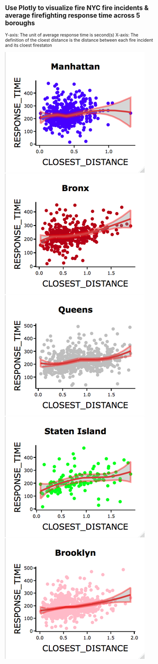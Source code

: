 ## Use Plotly to visualize fire NYC fire incidents & average firefighting response time across 5 boroughs

Y-axis: The unit of average response time is second(s)
X-axis: The definition of the cloest distance is the distance between each fire incident and its cloest firestaton

![MH](https://github.com/eddiecylin/data-visualization/blob/master/fire-incidents-new-york/Manhattan.png)
![BX](https://github.com/eddiecylin/data-visualization/blob/master/fire-incidents-new-york/Bronx.png)
![QU](https://github.com/eddiecylin/data-visualization/blob/master/fire-incidents-new-york/Queens.png)
![SI](https://github.com/eddiecylin/data-visualization/blob/master/fire-incidents-new-york/Staten%20Island.png)
![BK](https://github.com/eddiecylin/data-visualization/blob/master/fire-incidents-new-york/Brooklyn.png)

